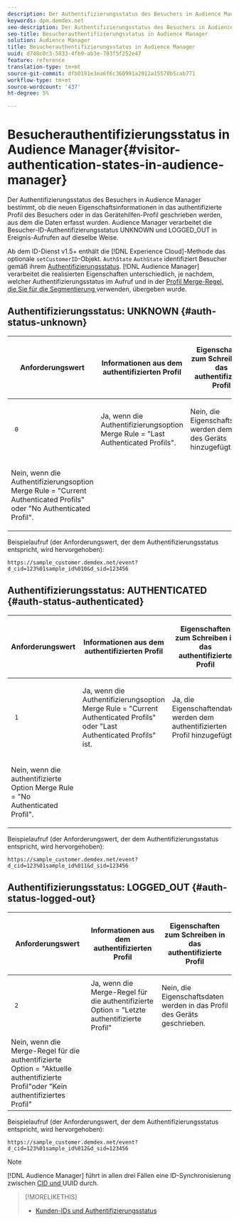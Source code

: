 ```yaml
---
description: Der Authentifizierungsstatus des Besuchers in Audience Manager bestimmt, ob die neuen Eigenschaftsinformationen in das authentifizierte Profil des Besuchers oder in das Gerätehilfen-Profil geschrieben werden, aus dem die Daten erfasst wurden. Audience Manager verarbeitet die Besucher-ID-Authentifizierungsstatus UNKNOWN und LOGGED_OUT in Ereignis-Aufrufen auf dieselbe Weise.
keywords: dpm.demdex.net
seo-description: Der Authentifizierungsstatus des Besuchers in Audience Manager bestimmt, ob die neuen Eigenschaftsinformationen in das authentifizierte Profil des Besuchers oder in das Gerätehilfen-Profil geschrieben werden, aus dem die Daten erfasst wurden. Audience Manager verarbeitet die Besucher-ID-Authentifizierungsstatus UNKNOWN und LOGGED_OUT in Ereignis-Aufrufen auf dieselbe Weise.
seo-title: Besucherauthentifizierungsstatus in Audience Manager
solution: Audience Manager
title: Besucherauthentifizierungsstatus in Audience Manager
uuid: d748c0c3-5833-4fb9-ab3e-793f5f252e47
feature: reference
translation-type: tm+mt
source-git-commit: dfb0191e3ea6f6c360991a2012a15570b5cab771
workflow-type: tm+mt
source-wordcount: '437'
ht-degree: 5%

---
```



# Besucherauthentifizierungsstatus in Audience Manager{#visitor-authentication-states-in-audience-manager}

Der Authentifizierungsstatus des Besuchers in Audience Manager bestimmt, ob die neuen Eigenschaftsinformationen in das authentifizierte Profil des Besuchers oder in das Gerätehilfen-Profil geschrieben werden, aus dem die Daten erfasst wurden. Audience Manager verarbeitet die Besucher-ID-Authentifizierungsstatus UNKNOWN und LOGGED_OUT in Ereignis-Aufrufen auf dieselbe Weise.

Ab dem ID-Dienst v1.5+ enthält die [!DNL Experience Cloud]-Methode das optionale `setCustomerID`-Objekt. `AuthState` `AuthState` identifiziert Besucher gemäß ihrem  [Authentifizierungsstatus](https://docs.adobe.com/content/help/en/id-service/using/reference/authenticated-state.html). [!DNL Audience Manager] verarbeitet die realisierten Eigenschaften unterschiedlich, je nachdem, welcher Authentifizierungsstatus im Aufruf und in der  [Profil Merge-Regel, die Sie für die Segmentierung ](../features/profile-merge-rules/merge-rules-dashboard.md) verwenden, übergeben wurde.

## Authentifizierungsstatus: UNKNOWN {#auth-status-unknown}

<table id="table_E1EA51533FAE4BBFB338D6F6116BC1F9"> 
 <thead> 
  <tr> 
   <th colname="col1" class="entry"> <p>Anforderungswert </p> </th> 
   <th colname="col2" class="entry"> <p> <b>Informationen </b> aus dem authentifizierten Profil </p> </th> 
   <th colname="col3" class="entry"> <p> <b>Eigenschaften </b> zum Schreiben in das authentifizierte Profil </p> </th> 
  </tr> 
 </thead>
 <tbody> 
  <tr> 
   <td colname="col1" morerows="1"> <p> <code> 0 </code> </p> </td> 
   <td colname="col2"> <p>Ja, wenn die Authentifizierungsoption Merge Rule = "Last Authenticated Profils". </p> </td> 
   <td colname="col3" morerows="1"> <p>Nein, die Eigenschaftsdaten werden dem Profil des Geräts hinzugefügt. </p> </td> 
  </tr> 
  <tr> 
   <td colname="col2"> <p>Nein, wenn die Authentifizierungsoption Merge Rule = "Current Authenticated Profils" oder "No Authenticated Profil". </p> </td> 
  </tr> 
 </tbody> 
</table>

Beispielaufruf (der Anforderungswert, der dem Authentifizierungsstatus entspricht, wird hervorgehoben):

`https://sample_customer.demdex.net/event?d_cid=123%01sample_id%010&d_sid=123456`

## Authentifizierungsstatus: AUTHENTICATED {#auth-status-authenticated}

<table id="table_956ABF96024744308F7773E1F96482B7"> 
 <thead> 
  <tr> 
   <th colname="col1" class="entry"> <p>Anforderungswert </p> </th> 
   <th colname="col2" class="entry"> <p> <b>Informationen </b> aus dem authentifizierten Profil </p> </th> 
   <th colname="col3" class="entry"> <p> <b>Eigenschaften </b> zum Schreiben in das authentifizierte Profil </p> </th> 
  </tr> 
 </thead>
 <tbody> 
  <tr> 
   <td colname="col1" morerows="1"> <p> <code> 1 </code> </p> </td> 
   <td colname="col2"> <p>Ja, wenn die Authentifizierungsoption Merge Rule = "Current Authenticated Profils" oder "Last Authenticated Profils" ist. </p> </td> 
   <td colname="col3" morerows="1"> <p>Ja, die Eigenschaftendaten werden dem authentifizierten Profil hinzugefügt. </p> </td> 
  </tr> 
  <tr> 
   <td colname="col2"> <p>Nein, wenn die authentifizierte Option Merge Rule = "No Authenticated Profil". </p> </td> 
  </tr> 
 </tbody> 
</table>

Beispielaufruf (der Anforderungswert, der dem Authentifizierungsstatus entspricht, wird hervorgehoben):

`https://sample_customer.demdex.net/event?d_cid=123%01sample_id%011&d_sid=123456`

## Authentifizierungsstatus: LOGGED_OUT {#auth-status-logged-out}

<table id="table_783F0CBB0431482AA49F41468FA65B19"> 
 <thead> 
  <tr> 
   <th colname="col1" class="entry"> <p>Anforderungswert </p> </th> 
   <th colname="col2" class="entry"> <p> <b>Informationen </b> aus dem authentifizierten Profil </p> </th> 
   <th colname="col3" class="entry"> <p> <b>Eigenschaften </b> zum Schreiben in das authentifizierte Profil </p> </th> 
  </tr> 
 </thead>
 <tbody> 
  <tr> 
   <td colname="col1" morerows="1"> <p> <code> 2 </code> </p> </td> 
   <td colname="col2"> Ja, wenn die Merge-Regel für die authentifizierte Option = "Letzte authentifizierte Profil" </td> 
   <td colname="col3" morerows="1"> <p>Nein, die Eigenschaftsdaten werden in das Profil des Geräts geschrieben. </p> </td> 
  </tr> 
  <tr> 
   <td colname="col2"> Nein, wenn die Merge-Regel für die authentifizierte Option = "Aktuelle authentifizierte Profil"oder "Kein authentifiziertes Profil" </td> 
  </tr> 
 </tbody> 
</table>

Beispielaufruf (der Anforderungswert, der dem Authentifizierungsstatus entspricht, wird hervorgehoben):

`https://sample_customer.demdex.net/event?d_cid=123%01sample_id%012&d_sid=123456`

>[!NOTE]
>
>[!DNL Audience Manager] führt in allen drei Fällen eine ID-Synchronisierung zwischen  [CID und ](../reference/ids-in-aam.md) UUID durch.

>[!MORELIKETHIS]
>
>* [Kunden-IDs und Authentifizierungsstatus](https://docs.adobe.com/content/help/en/id-service/using/reference/authenticated-state.html)

